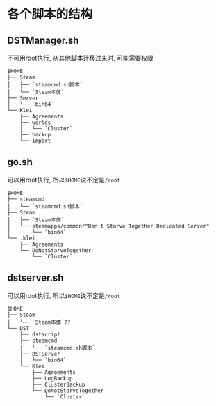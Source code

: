 # 各个脚本的结构

## DSTManager.sh

不可用root执行, 从其他脚本迁移过来时, 可能需要权限
```shell
$HOME
├── Steam
│   ├── `steamcmd.sh脚本`
│   └── `Steam本体`
├── Server
│   └── `bin64`
└── Klei
    ├── Agreements
    ├── worlds
    │   └── `Cluster`
    ├── backup
    └── import
```

## go.sh

可以用root执行, 所以`$HOME`说不定是`/root`
```shell
$HOME
├── steamcmd
│   └── `steamcmd.sh脚本`
├── Steam
│   ├── `Steam本体`
│   └── steamapps/common/"Don't Starve Together Dedicated Server"
│       └── `bin64`
└── .klei
    ├── Agreements
    └── DoNotStarveTogether
        └── `Cluster`
```

## dstserver.sh

可以用root执行, 所以`$HOME`说不定是`/root`
```shell
$HOME
├── Steam
│   └── `Steam本体`??
└── DST
    ├── dstscript
    ├── steamcmd
    │   └── `steamcmd.sh脚本`
    ├── DSTServer
    │   └── `bin64`
    └── Klei
        ├── Agreements
        ├── LogBackup
        ├── ClusterBackup
        └── DoNotStarveTogether
            └── `Cluster`
```
